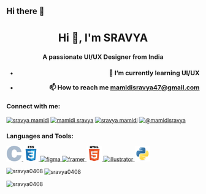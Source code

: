 ## Hi there 👋

<h1 align="center">Hi 👋, I'm SRAVYA</h1>
<h3 align="center">A passionate UI/UX Designer from India</h3>
<h3 align="right" alt="coding" width="400" src="https://user-images.githubusercontent.com/74038190/236119160-976a0405-caa7-470c-9356-16d43402ea0a.gif">

<p align="left" img src="https://raw.githubusercontent.com/Sravya0408/Sravya0408/commit/6b650df9af3ebb9b7cc7a6d93f838ea71b427d23#diff-c7ca1cf88def8b8431679fe7e24d38c78b05a7736b660e593ee4e4a20728514e"> </p>

- 🔭 I’m currently learning UI/UX

- 📫 How to reach me **mamidisravya47@gmail.com**

<h3 align="left">Connect with me:</h3>
<p align="left">
<a href="https://linkedin.com/in/sravya mamidi" target="blank"><img align="center" src="https://raw.githubusercontent.com/rahuldkjain/github-profile-readme-generator/master/src/images/icons/Social/linked-in-alt.svg" alt="sravya mamidi" height="30" width="40" /></a>
<a href="https://dribbble.com/mamidi sravya" target="blank"><img align="center" src="https://raw.githubusercontent.com/rahuldkjain/github-profile-readme-generator/master/src/images/icons/Social/dribbble.svg" alt="mamidi sravya" height="30" width="40" /></a>
<a href="https://www.behance.net/sravya mamidi" target="blank"><img align="center" src="https://raw.githubusercontent.com/rahuldkjain/github-profile-readme-generator/master/src/images/icons/Social/behance.svg" alt="sravya mamidi" height="30" width="40" /></a>
<a href="https://medium.com/@mamidisravya" target="blank"><img align="center" src="https://raw.githubusercontent.com/rahuldkjain/github-profile-readme-generator/master/src/images/icons/Social/medium.svg" alt="@mamidisravya" height="30" width="40" /></a>
</p>

<h3 align="left">Languages and Tools:</h3>
<p align="left"> <a href="https://www.cprogramming.com/" target="_blank" rel="noreferrer"> <img src="https://raw.githubusercontent.com/devicons/devicon/master/icons/c/c-original.svg" alt="c" width="40" height="40"/> </a> <a href="https://www.w3schools.com/css/" target="_blank" rel="noreferrer"> <img src="https://raw.githubusercontent.com/devicons/devicon/master/icons/css3/css3-original-wordmark.svg" alt="css3" width="40" height="40"/> </a> <a href="https://www.figma.com/" target="_blank" rel="noreferrer"> <img src="https://www.vectorlogo.zone/logos/figma/figma-icon.svg" alt="figma" width="40" height="40"/> </a> <a href="https://www.framer.com/" target="_blank" rel="noreferrer"> <img src="https://www.vectorlogo.zone/logos/framer/framer-icon.svg" alt="framer" width="40" height="40"/> </a> <a href="https://www.w3.org/html/" target="_blank" rel="noreferrer"> <img src="https://raw.githubusercontent.com/devicons/devicon/master/icons/html5/html5-original-wordmark.svg" alt="html5" width="40" height="40"/> </a> <a href="https://www.adobe.com/in/products/illustrator.html" target="_blank" rel="noreferrer"> <img src="https://www.vectorlogo.zone/logos/adobe_illustrator/adobe_illustrator-icon.svg" alt="illustrator" width="40" height="40"/> </a> <a href="https://www.python.org" target="_blank" rel="noreferrer"> <img src="https://raw.githubusercontent.com/devicons/devicon/master/icons/python/python-original.svg" alt="python" width="40" height="40"/> </a> </p>

<p><img align="left" src="https://github-readme-stats.vercel.app/api/top-langs?username=sravya0408&show_icons=true&locale=en&layout=compact" alt="sravya0408" /></p>

<p>&nbsp;<img align="center" src="https://github-readme-stats.vercel.app/api?username=sravya0408&show_icons=true&locale=en" alt="sravya0408" /></p>

<p><img align="center" src="https://github-readme-streak-stats.herokuapp.com/?user=sravya0408&" alt="sravya0408" /></p>

<!--
**Sravya0408/Sravya0408** is a ✨ _special_ ✨ repository because its `README.md` (this file) appears on your GitHub profile.

Here are some ideas to get you started:

- 🔭 I’m currently working on ...
- 🌱 I’m currently learning ...
- 👯 I’m looking to collaborate on ...
- 🤔 I’m looking for help with ...
- 💬 Ask me about ...
- 📫 How to reach me: ...
- 😄 Pronouns: ...
- ⚡ Fun fact: ...
-->
